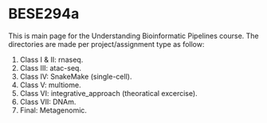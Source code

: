 # BESE294a
This is main page for the Understanding Bioinformatic Pipelines course.
The directories are made per project/assignment type as follow:
1) Class I & II: rnaseq.
2) Class III: atac-seq.
3) Class IV: SnakeMake (single-cell).
4) Class V: multiome. 
5) Class VI: integrative_approach (theoratical excercise).
6) Class VII: DNAm. 
7) Final: Metagenomic. 

